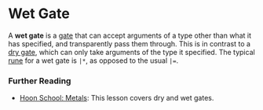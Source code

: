 # Wet Gate

A **wet gate** is a [gate](gate) that can accept arguments of a type other than what it has specified, and transparently pass them through. This is in contrast to a [dry gate](dry-gate), which can only take arguments of the type it specified. The typical [rune](rune) for a wet gate is `|*`, as opposed to the usual `|=`.

### Further Reading

- [Hoon School: Metals](../courses/hoon-school/R-metals): This lesson covers dry and wet gates.
